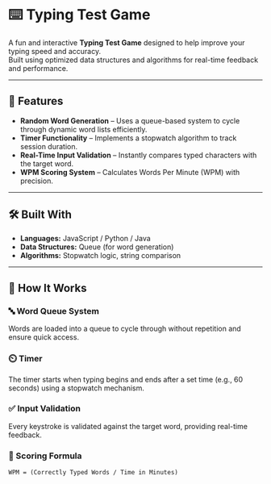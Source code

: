 # ⌨️ Typing Test Game

A fun and interactive **Typing Test Game** designed to help improve your typing speed and accuracy.  
Built using optimized data structures and algorithms for real-time feedback and performance.

---

## 🚀 Features

- **Random Word Generation** – Uses a queue-based system to cycle through dynamic word lists efficiently.
- **Timer Functionality** – Implements a stopwatch algorithm to track session duration.
- **Real-Time Input Validation** – Instantly compares typed characters with the target word.
- **WPM Scoring System** – Calculates Words Per Minute (WPM) with precision.


---

## 🛠️ Built With

- **Languages:** JavaScript / Python / Java  
- **Data Structures:** Queue (for word generation)  
- **Algorithms:** Stopwatch logic, string comparison  

---

## 🧠 How It Works

### 🔤 Word Queue System

Words are loaded into a queue to cycle through without repetition and ensure quick access.

### ⏲️ Timer

The timer starts when typing begins and ends after a set time (e.g., 60 seconds) using a stopwatch mechanism.

### ✅ Input Validation

Every keystroke is validated against the target word, providing real-time feedback.

### 🧾 Scoring Formula

```txt
WPM = (Correctly Typed Words / Time in Minutes)
